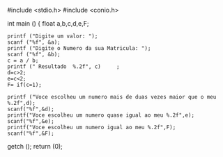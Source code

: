 #include <stdio.h>
#include <conio.h>

int main () {
    float a,b,c,d,e,F;
    
    printf ("Digite um valor: ");
    scanf ("%f", &a);
    printf ("Digite o Numero da sua Matricula: ");
    scanf ("%f", &b);
    c = a / b;
	printf (" Resultado  %.2f", c)     ;
	d=c>2;
    e=c<2;
    F= if(c=1);
    
	printf ("Voce escolheu um numero mais de duas vezes maior que o meu %.2f",d);
	scanf("%f",&d);
    printf("Voce escolheu um numero quase igual ao meu %.2f",e);
    scanf("%f",&e);
    printf("Voce escolheu um numero igual ao meu %.2f",F);
    scanf("%f",&F);
getch ();
return (0);
